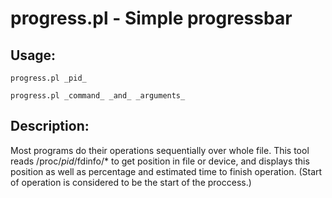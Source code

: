 progress.pl - Simple progressbar
================================

Usage:
------

`progress.pl _pid_`

`progress.pl _command_ _and_ _arguments_`

Description:
------------

Most programs do their operations sequentially over whole file. This tool reads
/proc/_pid_/fdinfo/\* to get position in file or device, and displays this position
as well as percentage and estimated time to finish operation. (Start of operation
is considered to be the start of the proccess.)

